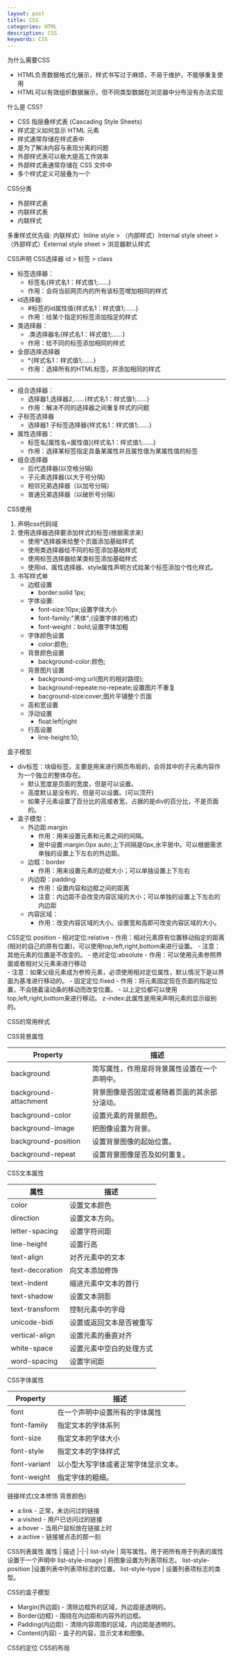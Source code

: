 ```yaml
---
layout: post
title: CSS
categories: HTML
description: CSS
keywords: CSS
---
```



为什么需要CSS
- HTML负责数据格式化展示，样式书写过于麻烦，不易于维护，不能够重复使用
- HTML可以有效组织数据展示，但不同类型数据在浏览器中分布没有办法实现


什么是 CSS?
- CSS 指层叠样式表 (Cascading Style Sheets)
- 样式定义如何显示 HTML 元素
- 样式通常存储在样式表中
- 是为了解决内容与表现分离的问题
- 外部样式表可以极大提高工作效率
- 外部样式表通常存储在 CSS 文件中
- 多个样式定义可层叠为一个


CSS分类
- 外部样式表
- 内联样式表
- 内联样式

多重样式优先级: 
内联样式）Inline style > （内部样式）Internal style sheet >（外部样式）External style sheet > 浏览器默认样式

CSS声明
CSS选择器 id > 标签 > class
- 标签选择器：
    - 标签名{样式名1：样式值1;……}
    - 作用：会将当前网页内的所有该标签增加相同的样式
- id选择器:
    - #标签的id属性值{样式名1：样式值1;……}
    - 作用：给某个指定的标签添加指定的样式
- 类选择器：
    - .类选择器名{样式名1：样式值1;……}
    - 作用：给不同的标签添加相同的样式
- 全部选择选择器
    - *{样式名1：样式值1;……}
    - 作用：选择所有的HTML标签，并添加相同的样式
-----------------------------------------------------------------------------
- 组合选择器：
    - 选择器1,选择器2,……{样式名1：样式值1;……}
    - 作用：解决不同的选择器之间重复样式的问题
- 子标签选择器
    - 选择器1 子标签选择器{样式名1：样式值1;……}
- 属性选择器：
    - 标签名[属性名=属性值]{样式名1：样式值1;……}
    - 作用：选择某标签指定具备某属性并且属性值为某属性值的标签
- 组合选择器
    - 后代选择器(以空格分隔)
    - 子元素选择器(以大于号分隔)
    - 相邻兄弟选择器（以加号分隔）
    - 普通兄弟选择器（以破折号分隔）

CSS使用
1. 声明css代码域
2. 使用选择器选择要添加样式的标签(根据需求来)
    - 使用*选择器来给整个页面添加基础样式
    - 使用类选择器给不同的标签添加基础样式
    - 使用标签选择器给某类标签添加基础样式
    - 使用id、属性选择器、style属性声明方式给某个标签添加个性化样式。
3. 书写样式单
    - 边框设置
        - border:solid 1px;
    - 字体设置:
        - font-size:10px;设置字体大小
        - font-family:"黑体";(设置字体的格式)
        - font-weight：bold;设置字体加粗
    - 字体颜色设置
        - color:颜色;
    - 背景颜色设置
        - background-color:颜色;
    - 背景图片设置
        - background-img:url(图片的相对路径);
        - background-repeate:no-repeate;设置图片不重复
        - bacground-size:cover;图片平铺整个页面
    - 高和宽设置
    - 浮动设置
        - float:left|right
    - 行高设置
        - line-height:10;

盒子模型
- div标签：块级标签，主要是用来进行网页布局的，会将其中的子元素内容作为一个独立的整体存在。
    - 默认宽度是页面的宽度，但是可以设置。
    - 高度默认是没有的，但是可以设置。(可以顶开)
    - 如果子元素设置了百分比的高或者宽，占据的是div的百分比，不是页面的。
- 盒子模型：
    - 外边距:margin
        - 作用：用来设置元素和元素之间的间隔。
        - 居中设置:margin:0px auto;上下间隔是0px,水平居中。可以根据需求单独的设置上下左右的外边距。
    - 边框：border
        - 作用：用来设置元素的边框大小；可以单独设置上下左右
    - 内边距：padding
        - 作用：设置内容和边框之间的距离
        - 注意：内边距不会改变内容区域的大小；可以单独的设置上下左右的内边距
    - 内容区域：
        - 作用：改变内容区域的大小。设置宽和高即可改变内容区域的大小。


CSS定位
position
    - 相对定位:relative
        - 作用：相对元素原有位置移动指定的距离(相对的自己的原有位置)，可以使用top,left,right,bottom来进行设置。
        - 注意：其他元素的位置是不改变的。
    - 绝对定位:absolute
        - 作用：可以使用元素参照界面或者相对父元素来进行移动   
        - 注意：如果父级元素成为参照元素，必须使用相对定位属性，默认情况下是以界面为基准进行移动的。
    - 固定定位:fixed
        - 作用：将元素固定现在页面的指定位置，不会随着滚动条的移动而改变位置。
    - 以上定位都可以使用top,left,right,bottom来进行移动。
z-index:此属性是用来声明元素的显示级别的。

CSS的常用样式

CSS背景属性

Property  |  描述
|-|-|
background  | 简写属性，作用是将背景属性设置在一个声明中。
background-attachment  | 背景图像是否固定或者随着页面的其余部分滚动。
background-color    |设置元素的背景颜色。
background-image    |把图像设置为背景。
background-position |设置背景图像的起始位置。
background-repeat   |设置背景图像是否及如何重复。

CSS文本属性

属性 | 描述
|-|-|
color  | 设置文本颜色
direction  | 设置文本方向。
letter-spacing | 设置字符间距
line-height | 设置行高
text-align  | 对齐元素中的文本
text-decoration | 向文本添加修饰
text-indent | 缩进元素中文本的首行
text-shadow | 设置文本阴影
text-transform | 控制元素中的字母
unicode-bidi   | 设置或返回文本是否被重写 
vertical-align | 设置元素的垂直对齐
white-space | 设置元素中空白的处理方式
word-spacing   | 设置字间距

CSS字体属性

Property  |  描述
|-|-|
font  |  在一个声明中设置所有的字体属性
font-family | 指定文本的字体系列
font-size   | 指定文本的字体大小
font-style  | 指定文本的字体样式
font-variant  |  以小型大写字体或者正常字体显示文本。
font-weight | 指定字体的粗细。


链接样式(文本修饰 背景颜色)
- a:link - 正常，未访问过的链接
- a:visited - 用户已访问过的链接
- a:hover - 当用户鼠标放在链接上时
- a:active - 链接被点击的那一刻

CSS列表属性
属性 | 描述
|-|-|
list-style | 简写属性。用于把所有用于列表的属性设置于一个声明中
list-style-image  |  将图象设置为列表项标志。
list-style-position |设置列表中列表项标志的位置。
list-style-type   |  设置列表项标志的类型。

CSS的盒子模型

- Margin(外边距) - 清除边框外的区域，外边距是透明的。
- Border(边框) - 围绕在内边距和内容外的边框。
- Padding(内边距) - 清除内容周围的区域，内边距是透明的。
- Content(内容) - 盒子的内容，显示文本和图像。









CSS的定位
CSS的布局